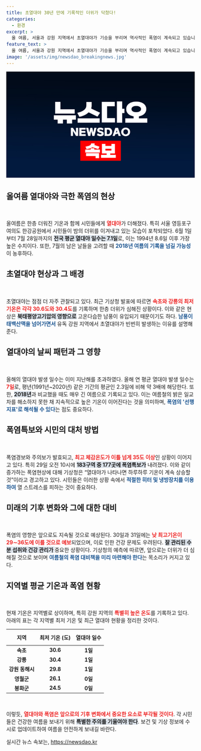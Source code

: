 ```yaml
---
title: 초열대야 30년 만에 기록적인 더위가 닥쳤다!
categories:
  - 환경
excerpt: >
  올 여름, 서울과 강원 지역에서 초열대야가 기승을 부리며 역사적인 폭염이 계속되고 있습니다. 최저기온이 30도 이하로 떨어지지 않는 현상이 잇따르자, 극심한 더위가 이어질 것으로 우려됩니다.
feature_text: >
  올 여름, 서울과 강원 지역에서 초열대야가 기승을 부리며 역사적인 폭염이 계속되고 있습니다. 최저기온이 30도 이하로 떨어지지 않는 현상이 잇따르자, 극심한 더위가 이어질 것으로 우려됩니다.
image: '/assets/img/newsdao_breakingnews.jpg'
---
```


<p><img src="/assets/img/newsdao_breakingnews.jpg" alt="cryptoinkorea 속보" /></p>

<h2 data-ke-size="size26">올여름 열대야와 극한 폭염의 현상</h2>

<p data-ke-size="size16">&nbsp;</p>

<p>올여름은 한층 더워진 기온과 함께 시민들에게 <b><span style="color: #ee2323;">열대야</span></b>가 더해졌다. 특히 서울 영등포구 여의도 한강공원에서 시민들이 밤의 더위를 이겨내고 있는 모습이 포착되었다. 6월 1일부터 7월 28일까지의 <b><span style="background-color: #21538527;">전국 평균 열대야 일수는 7.1일</span></b>로, 이는 1994년 8.6일 이후 가장 높은 수치이다. 또한, 7월의 남은 날들을 고려할 때 <b><span style="color: #1a5490;">2018년 여름의 기록을 넘길 가능성</span></b>이 농후하다.</p>

<h2 data-ke-size="size26">초열대야 현상과 그 배경</h2>

<p data-ke-size="size16">&nbsp;</p>

<p>초열대야는 점점 더 자주 관찰되고 있다. 최근 기상청 발표에 따르면 <b><span style="color: #ee2323;">속초와 강릉의 최저기온은 각각 30.6도와 30.4도</span></b>를 기록하며 한층 더위가 심해진 상황이다. 이와 같은 현상은 <b><span style="background-color: #21538527;">북태평양고기압의 영향으로</span></b> 고온다습한 남풍이 유입되기 때문이기도 하다. <b><span style="color: #1a5490;">남풍이 태백산맥을 넘어가면서</span></b> 유독 강원 지역에서 초열대야가 빈번히 발생하는 이유를 설명해준다.</p>

<h2 data-ke-size="size26">열대야의 날씨 패턴과 그 영향</h2>

<p data-ke-size="size16">&nbsp;</p>

<p>올해의 열대야 발생 일수는 이미 지난해를 초과하였다. 올해 연 평균 열대야 발생 일수는 <b><span style="color: #ee2323;">7일</span></b>로, 평년(1991년~2020년) 같은 기간의 평균인 2.3일에 비해 약 3배에 해당한다. 또한, <b><span style="background-color: #21538527;">2018년</span></b>과 비교했을 때도 매우 긴 여름으로 기록되고 있다. 이는 여름철의 밝은 일교차를 해소하지 못한 채 지속적으로 높은 기온이 이어진다는 것을 의미하며, <b><span style="color: #1a5490;">폭염의 '선행지표'로 해석될 수 있다</span></b>는 점도 중요하다.</p>

<h2 data-ke-size="size26">폭염특보와 시민의 대처 방법</h2>

<p data-ke-size="size16">&nbsp;</p>

<p>폭염경보와 주의보가 발효되고, <b><span style="color: #ee2323;">최고 체감온도가 이틀 넘게 35도 이상</span></b>인 상황이 이어지고 있다. 특히 29일 오전 10시에 <b><span style="background-color: #21538527;">183구역 중 177곳에 폭염특보가</span></b> 내려졌다. 이와 같이 증가하는 폭염현상에 대해 기상청은 “열대야가 나타나면 하루하루 기온이 계속 상승할 것”이라고 경고하고 있다. 시민들은 이러한 상황 속에서 <b><span style="color: #1a5490;">적절한 히터 및 냉방장치를 이용하여</span></b> 열 스트레스를 피하는 것이 중요하다.</p>

<h2 data-ke-size="size26">미래의 기후 변화와 그에 대한 대비</h2>

<p data-ke-size="size16">&nbsp;</p>

<p>폭염의 영향은 앞으로도 지속될 것으로 예상된다. 30일과 31일에는 <b><span style="color: #ee2323;">낮 최고기온이 29∼36도에 이를 것으로 예보</span></b>되었으며, 이로 인한 건강 문제도 우려된다. <b><span style="background-color: #21538527;">잘 관리된 수분 섭취와 건강 관리가 </span></b> 중요한 상황이다. 기상청의 예측에 따르면, 앞으로는 더위가 더 심해질 것으로 보이며 <b><span style="color: #1a5490;">여름철의 폭염 대비책을 미리 마련해야 한다</span></b>는 목소리가 커지고 있다.</p>

<h2 data-ke-size="size26">지역별 평균 기온과 폭염 현황</h2>

<p data-ke-size="size16">&nbsp;</p>

<p>현재 기온은 지역별로 상이하며, 특히 강원 지역의 <b><span style="color: #ee2323;">특별히 높은 온도</span></b>를 기록하고 있다. 아래의 표는 각 지역별 최저 기온 및 최근 열대야 현황을 정리한 것이다.</p>

<table style="width: 100%; border-collapse: collapse;">
    <thead>
        <tr>
            <th style="text-align: center; height: 35px;"><b>지역</b></th>
            <th style="text-align: center; height: 35px;"><b>최저 기온 (도)</b></th>
            <th style="text-align: center; height: 35px;"><b>열대야 일수</b></th>
        </tr>
    </thead>
    <tbody>
        <tr>
            <td style="text-align: center; height: 17px;"><b>속초</b></td>
            <td style="text-align: center; height: 17px;"><b>30.6</b></td>
            <td style="text-align: center; height: 17px;"><b>1일</b></td>
        </tr>
        <tr>
            <td style="text-align: center; height: 17px;"><b>강릉</b></td>
            <td style="text-align: center; height: 17px;"><b>30.4</b></td>
            <td style="text-align: center; height: 17px;"><b>1일</b></td>
        </tr>
        <tr>
            <td style="text-align: center; height: 17px;"><b>강원 동해시</b></td>
            <td style="text-align: center; height: 17px;"><b>29.8</b></td>
            <td style="text-align: center; height: 17px;"><b>1일</b></td>
        </tr>
        <tr>
            <td style="text-align: center; height: 17px;"><b>영월군</b></td>
            <td style="text-align: center; height: 17px;"><b>26.1</b></td>
            <td style="text-align: center; height: 17px;"><b>0일</b></td>
        </tr>
        <tr>
            <td style="text-align: center; height: 17px;"><b>봉화군</b></td>
            <td style="text-align: center; height: 17px;"><b>24.5</b></td>
            <td style="text-align: center; height: 17px;"><b>0일</b></td>
        </tr>
    </tbody>
</table>

<p data-ke-size="size16">&nbsp;</p>

<p>이렇듯, <b><span style="color: #ee2323;">열대야와 폭염은 앞으로의 기후 변화에서 중요한 요소로 부각될 것이다</span></b>. 각 시민들은 건강한 여름을 보내기 위해 <b><span style="background-color: #21538527;">특별한 주의를 기울여야 한다</span></b>. 보건 및 기상 정보에 수시로 업데이트하여 여름을 안전하게 보내길 바란다.</p>
실시간 뉴스 속보는, <a href="https://newsdao.kr" rel="dofollow">https://newsdao.kr</a>


